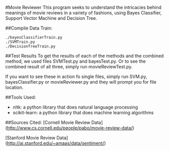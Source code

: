 #Movie Reviewer
This program seeks to understand the intricacies behind meanings of movie
reviews in a variety of fashions, using Bayes Classifier, Support Vector Machine
and Decision Tree.

##Compile Data
Train:
```
./bayesClassifierTrain.py
./SVMTrain.py
./DecisionTreeTrain.py
```

##Test Results
To get the results of each of the methods and the combined method, we used
files SVMTest.py and bayesTest.py. Or to see the combined result of all
three, simply run movieReviewTest.py.

If you want to see these in action fo single files, simply run SVM.py,
bayesClassifier.py or movieReviewer.py and they will prompt you for file
location.

##Tools Used:
- nltk: a python library that does natural language processing
- scikit-learn: a python library that does machine learning algorithms

##Sources Cited:
[Cornell Movie Review Data] (http://www.cs.cornell.edu/people/pabo/movie-review-data/)

[Stanford Movie Review Data] (http://ai.stanford.edu/~amaas/data/sentiment/)
